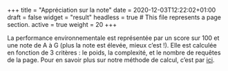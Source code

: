 +++
title = "Appréciation sur la note"
date = 2020-12-03T12:22:02+01:00
draft = false
widget = "result"
headless = true  # This file represents a page section.
active = true
weight = 20
+++

[//]: # "TODO: le texte doit changer en fonction du résultat"

La performance environnementale est représentée par un score sur 100 et une note de A à G (plus la note est élevée,
mieux c’est !). Elle est calculée en fonction de 3 critères : le poids, la complexité, et le nombre de requêtes de la
page. Pour en savoir plus sur notre méthode de calcul, c’est par [ici](/comment-ca-marche/).
